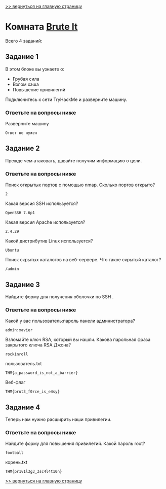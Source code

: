 [>> вернуться на главную страницу](https://github.com/BEPb/tryhackme/blob/master/README.md)

# Комната [Brute It](https://tryhackme.com/r/room/bruteit) 

Всего 4 заданий:
## Задание 1
В этом блоке вы узнаете о:
- Грубая сила
- Взлом хэша
- Повышение привилегий

Подключитесь к сети TryHackMe и разверните машину.

### Ответьте на вопросы ниже
Разверните машину
```commandline
Ответ не нужен
```

## Задание 2
Прежде чем атаковать, давайте получим информацию о цели.
### Ответьте на вопросы ниже
Поиск открытых портов с помощью nmap.
Сколько портов открыто?
```commandline
2
```
Какая версия SSH используется?
```commandline
OpenSSH 7.6p1
```
Какая версия Apache используется?
```commandline
2.4.29
```
Какой дистрибутив Linux используется?
```commandline
Ubuntu
```
Поиск скрытых каталогов на веб-сервере.
Что такое скрытый каталог?

```commandline
/admin
```

## Задание 3
Найдите форму для получения оболочки по SSH .

### Ответьте на вопросы ниже
Какой у вас пользователь:пароль панели администратора?
```commandline
admin:xavier
```
Взломайте ключ RSA, который вы нашли.
Какова парольная фраза закрытого ключа RSA Джона?
```commandline
rockinroll
```
пользователь.txt
```commandline
THM{a_password_is_not_a_barrier}
```
Веб-флаг
```commandline
THM{brut3_f0rce_is_e4sy}
```

## Задание 4
Теперь нам нужно расширить наши привилегии.
### Ответьте на вопросы ниже
Найдите форму для повышения привилегий.
Какой пароль root?
```commandline
football
```
корень.txt
```commandline
THM{pr1v1l3g3_3sc4l4t10n}
```


[>> вернуться на главную страницу](https://github.com/BEPb/tryhackme/blob/master/README.md)